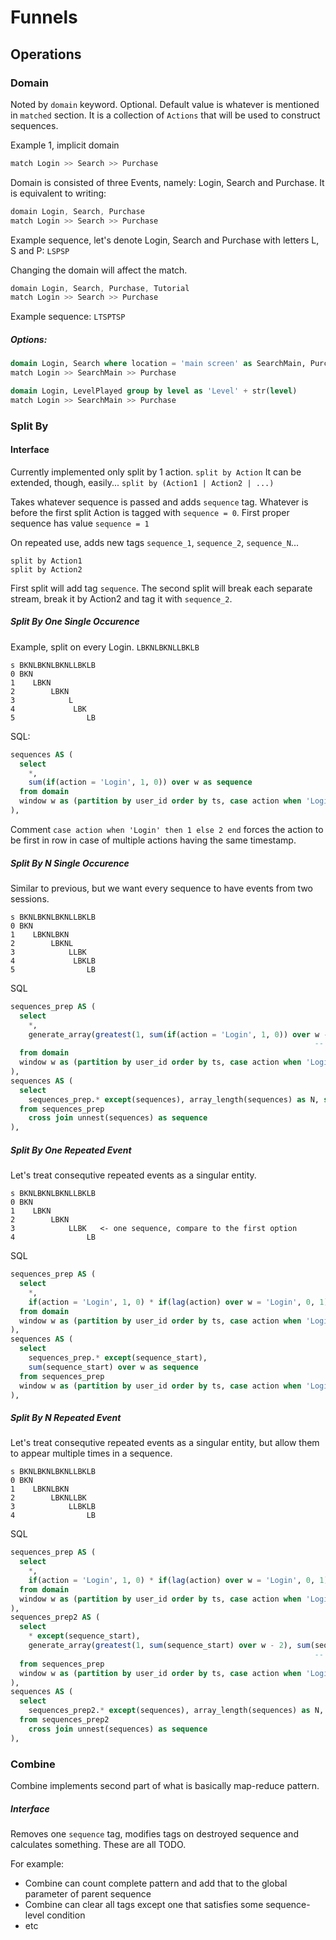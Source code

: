 # Funnels

## Operations

### Domain

Noted by `domain` keyword. Optional. Default value is whatever is mentioned in `matched` section.
It is a collection of `Actions` that will be used to construct sequences.

Example 1, implicit domain

```c
match Login >> Search >> Purchase
```

Domain is consisted of three Events, namely: Login, Search and Purchase. It is equivalent to writing:

```c
domain Login, Search, Purchase
match Login >> Search >> Purchase
```

Example sequence, let's denote Login, Search and Purchase with letters L, S and P:
`LSPSP`

Changing the domain will affect the match.

```c
domain Login, Search, Purchase, Tutorial
match Login >> Search >> Purchase
```

Example sequence:
`LTSPTSP`

##### Options:

```sql
domain Login, Search where location = 'main screen' as SearchMain, Purchase
match Login >> SearchMain >> Purchase
```

```sql
domain Login, LevelPlayed group by level as 'Level' + str(level)
match Login >> SearchMain >> Purchase
```

### Split By

#### Interface

Currently implemented only split by 1 action.
`split by Action`
It can be extended, though, easily...
`split by (Action1 | Action2 | ...)`

Takes whatever sequence is passed and adds `sequence` tag. Whatever is before the first split Action is tagged
with `sequence = 0`. First proper sequence has value `sequence = 1`

On repeated use, adds new tags `sequence_1`, `sequence_2`, `sequence_N`...

```
split by Action1
split by Action2
```

First split will add tag `sequence`. The second split will break each separate stream, break it by Action2 and tag it
with `sequence_2`.

##### Split By One Single Occurence

Example, split on every Login.
`LBKNLBKNLLBKLB`

```
s BKNLBKNLBKNLLBKLB
0 BKN
1    LBKN
2        LBKN
3            L
4             LBK
5                LB
```

SQL:

```sql
sequences AS (
  select
    *,
    sum(if(action = 'Login', 1, 0)) over w as sequence
  from domain
  window w as (partition by user_id order by ts, case action when 'Login' then 1 else 2 end)
),
```

Comment
`case action when 'Login' then 1 else 2 end` forces the action to be first in row in case of multiple actions having the
same timestamp.

##### Split By N Single Occurence

Similar to previous, but we want every sequence to have events from two sessions.

```
s BKNLBKNLBKNLLBKLB
0 BKN
1    LBKNLBKN
2        LBKNL
3            LLBK
4             LBKLB
5                LB
```

SQL

```sql
sequences_prep AS (
  select
    *,
    generate_array(greatest(1, sum(if(action = 'Login', 1, 0)) over w - 2), sum(if(action = 'Login', 1, 0)) over w) as sequences
                                                                    -- where 2 is number of repetitions of entry event
  from domain
  window w as (partition by user_id order by ts, case action when 'Login' then 1 else 2 end)
),
sequences AS (
  select
    sequences_prep.* except(sequences), array_length(sequences) as N, sequence
  from sequences_prep
    cross join unnest(sequences) as sequence
),
```

##### Split By One Repeated Event

Let's treat consequtive repeated events as a singular entity.

```
s BKNLBKNLBKNLLBKLB
0 BKN
1    LBKN
2        LBKN
3            LLBK   <- one sequence, compare to the first option
4                LB
```

SQL

```sql
sequences_prep AS (
  select  
    *,
    if(action = 'Login', 1, 0) * if(lag(action) over w = 'Login', 0, 1) as sequence_start -- ovde NULL zeza ako je Login prvi event
  from domain
  window w as (partition by user_id order by ts, case action when 'Login' then 1 else 2 end)
),
sequences AS (
  select
    sequences_prep.* except(sequence_start),
    sum(sequence_start) over w as sequence
  from sequences_prep
  window w as (partition by user_id order by ts, case action when 'Login' then 1 else 2 end)
),
```

##### Split By N Repeated Event

Let's treat consequtive repeated events as a singular entity, but allow them to appear multiple times in a sequence.

```
s BKNLBKNLBKNLLBKLB
0 BKN
1    LBKNLBKN
2        LBKNLLBK
3            LLBKLB
4                LB
```

SQL

```sql
sequences_prep AS (
  select  
    *,
    if(action = 'Login', 1, 0) * if(lag(action) over w = 'Login', 0, 1) as sequence_start -- ovde NULL zeza ako je Login prvi event
  from domain
  window w as (partition by user_id order by ts, case action when 'Login' then 1 else 2 end)
),
sequences_prep2 AS (
  select
    * except(sequence_start),
    generate_array(greatest(1, sum(sequence_start) over w - 2), sum(sequence_start) over w) as sequences
                                                                    -- where 2 is number of repetitions of entry event
  from sequences_prep
  window w as (partition by user_id order by ts, case action when 'Login' then 1 else 2 end)
),
sequences AS (
  select
    sequences_prep2.* except(sequences), array_length(sequences) as N, sequence
  from sequences_prep2
    cross join unnest(sequences) as sequence
),
```

### Combine

Combine implements second part of what is basically map-reduce pattern.

##### Interface

Removes one `sequence` tag, modifies tags on destroyed sequence and calculates something.
These are all TODO.

For example:

- Combine can count complete pattern and add that to the global parameter of parent sequence
- Combine can clear all tags except one that satisfies some sequence-level condition
- etc
